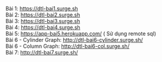 Bài 1: https://dtl-bai1.surge.sh<br>
Bài 2: https://dtl-bai2.surge.sh<br>
Bài 3: https://dtl-bai3.surge.sh<br>
Bài 4: https://dtl-bai4.surge.sh<br>
Bài 5: https://app-bai5.herokuapp.com/ ( Sử dụng remote sql)<br>
Bài 6 - Cylinder Graph: http://dtl-bai6-cylinder.surge.sh/<br>
Bài 6 - Column Graph: http://dtl-bai6-col.surge.sh/<br>
Bài 7: http://dtl-bai7.surge.sh/
